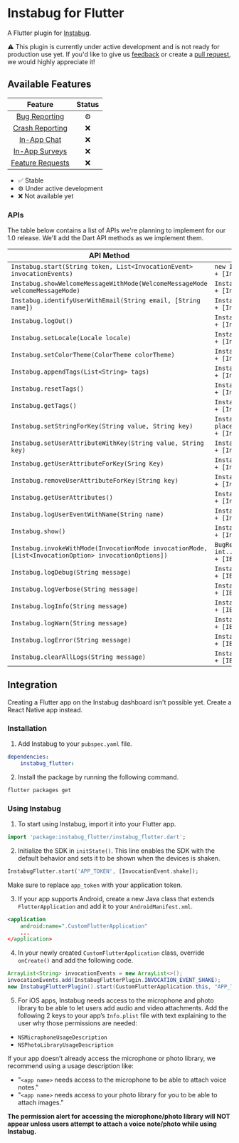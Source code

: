 # Instabug for Flutter

A Flutter plugin for [Instabug](https://instabug.com/).

⚠️ This plugin is currently under active development and is not ready for production use yet. If you'd like to give us [feedback](https://github.com/Instabug/Instabug-Flutter/issues) or create a [pull request](https://github.com/Instabug/Instabug-Flutter/pulls), we would highly appreciate it!

## Available Features

|      Feature     | Status |
|:----------------:|:------:|
| [Bug Reporting](https://instabug.com/bug-reporting)    |    ⚙️   |
| [Crash Reporting](https://instabug.com/crash-reporting)  |    ❌   |
| [In-App Chat](https://instabug.com/in-app-chat)      |    ❌   |
| [In-App Surveys](https://instabug.com/in-app-surveys)   |    ❌   |
| [Feature Requests](https://instabug.com/feature-requests) |    ❌   |

* ✅ Stable
* ⚙️ Under active development
* ❌ Not available yet

### APIs

The table below contains a list of APIs we're planning to implement for our 1.0 release. We'll add the Dart API methods as we implement them.



| API Method | Native Equivalent (Android/iOS)                                                                                                                       |
|------------|-----------------------------------------------------------------------------------------------------------------------------------------|
| `Instabug.start(String token, List<InvocationEvent> invocationEvents)` | `new Instabug.Builder(this, "APP_TOKEN").build()`<br>`+ [Instabug startWithToken:invocationEvents:]`                         |
|`Instabug.showWelcomeMessageWithMode(WelcomeMessageMode welcomeMessageMode)`| `Instabug.showWelcomeMessage(WelcomeMessage.State state)`<br>`+ [Instabug showWelcomeMessageWithMode:]`                      |
|`Instabug.identifyUserWithEmail(String email, [String name])`| `Instabug.identifyUser(String username, String email)`<br>`+ [Instabug identifyUserWithEmail:name:]`                         |
|`Instabug.logOut()`| `Instabug.logoutUser()`<br>`+ [Instabug logOut]`                                                                             |
|`Instabug.setLocale(Locale locale)`| `Instabug.setLocale(Locale locale)`<br>`+ [Instabug setLocale:]`                                                             |
|`Instabug.setColorTheme(ColorTheme colorTheme)`|  `Instabug.setColorTheme(InstabugColorTheme theme)`<br>`+ [Instabug setColorTheme:]`                                         |
|`Instabug.appendTags(List<String> tags)`| `Instabug.addTags(String... tags)`<br>`+ [Instabug appendTags:]`                                                             |
|`Instabug.resetTags()`| `Instabug.resetTags()`<br>`+ [Instabug resetTags]`                                                                           |
|`Instabug.getTags()`| `Instabug.getTags()`<br>`+ [Instabug getTags]`                                                                               |
|`Instabug.setStringForKey(String value, String key)`| `Instabug.setCustomTextPlaceHolders(InstabugCustomTextPlaceHolder placeholder)`<br>`+ [Instabug setValue:forStringWithKey:]` |
|`Instabug.setUserAttributeWithKey(String value, String key)`| `Instabug.setUserAttribute(String key, String value)`<br>`+ [Instabug setUserAttribute:withKey:]`                            |
|`Instabug.getUserAttributeForKey(Sring Key)`| `Instabug.getUserAttribute(String key)`<br>`+ [Instabug userAttributeForKey:]`                                               |
|`Instabug.removeUserAttributeForKey(String key)`| `Instabug.removeUserAttribute(String key)`<br>`+ [Instabug removeUserAttributeForKey:]`                                      |
|`Instabug.getUserAttributes()`| `Instabug.getAllUserAttributes()`<br>`+ [Instabug userAttributes:]`                                                          |
|`Instabug.logUserEventWithName(String name)`| `Instabug.logUserEvent(String name)`<br>`+ [Instabug logUserEventWithName:]`                                                 |
|`Instabug.show()`| `Instabug.show()`<br>`+ [Instabug show]`                                                                       |
|`Instabug.invokeWithMode(InvocationMode invocationMode, [List<InvocationOption> invocationOptions])`| `BugReporting.invoke(InvocationMode mode, @InvocationOption int... options)`<br>`+ [IBGBugReporting invokeWithMode:options:]`  |
|`Instabug.logDebug(String message)`| `InstabugLog.d(String message)`<br>`+ [IBGLog logDebug:]`                                                                    |
|`Instabug.logVerbose(String message)`| `InstabugLog.v(String message)`<br>`+ [IBGLog logVerbose:]`                                                                  |
|`Instabug.logInfo(String message)`| `InstabugLog.i(String message)`<br>`+ [IBGLog logInfo:]`                                                                     |
|`Instabug.logWarn(String message)`| `InstabugLog.w(String message)`<br>`+ [IBGLog logWarn:]`                                                                     |
|`Instabug.logError(String message)`| `InstabugLog.e(String message)`<br>`+ [IBGLog logError:]`                                                                    |
|`Instabug.clearAllLogs(String message)`| `Instabug.clearLogs()`<br>`+ [IBGLog clearAllLogs:]`                                                                         |

## Integration

Creating a Flutter app on the Instabug dashboard isn't possible yet. Create a React Native app instead.


### Installation


1. Add Instabug to your `pubspec.yaml` file.

```yaml
dependencies:
    instabug_flutter:
```

2. Install the package by running the following command.

```bash
flutter packages get
```

### Using Instabug

1. To start using Instabug, import it into your Flutter app. 

```dart
import 'package:instabug_flutter/instabug_flutter.dart';
```

2. Initialize the SDK in `initState()`. This line enables the SDK with the default behavior and sets it to be shown when the devices is shaken.

```dart
InstabugFlutter.start('APP_TOKEN', [InvocationEvent.shake]);
```

Make sure to replace `app_token` with your application token.

3. If your app supports Android, create a new Java class that extends `FlutterApplication` and add it to your `AndroidManifest.xml`.

```xml
<application
    android:name=".CustomFlutterApplication"
    ...
</application>
````

4. In your newly created `CustomFlutterApplication` class, override `onCreate()` and add the following code.

```java
ArrayList<String> invocationEvents = new ArrayList<>();
invocationEvents.add(InstabugFlutterPlugin.INVOCATION_EVENT_SHAKE);
new InstabugFlutterPlugin().start(CustomFlutterApplication.this, "APP_TOKEN", invocationEvents);
```

5. For iOS apps, Instabug needs access to the microphone and photo library to be able to let users add audio and video attachments. Add the following 2 keys to your app’s `Info.plist` file with text explaining to the user why those permissions are needed:

* `NSMicrophoneUsageDescription`
* `NSPhotoLibraryUsageDescription`

If your app doesn’t already access the microphone or photo library, we recommend using a usage description like:

* "`<app name>` needs access to the microphone to be able to attach voice notes."
* "`<app name>` needs access to your photo library for you to be able to attach images."

**The permission alert for accessing the microphone/photo library will NOT appear unless users attempt to attach a voice note/photo while using Instabug.**
